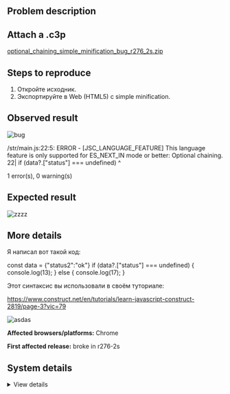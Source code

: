 ## Problem description



## Attach a .c3p

[optional_chaining_simple_minification_bug_r276_2s.zip](https://github.com/WilsonPercival/WilsonPercival/files/7746736/optional_chaining_simple_minification_bug_r276_2s.zip)

## Steps to reproduce

1. Откройте исходник.
2. Экспортируйте в Web (HTML5) с simple minification.

## Observed result

![bug](https://user-images.githubusercontent.com/91274932/146801686-cdc878ec-7b7c-4099-9312-d9ed51d9aaaf.png)

/str/main.js:22:5: ERROR - [JSC_LANGUAGE_FEATURE] This language feature is only supported for ES_NEXT_IN mode or better: Optional chaining.
  22| 	if (data?.["status"] === undefined)
      	    ^

1 error(s), 0 warning(s)

## Expected result

![zzzz](https://user-images.githubusercontent.com/91274932/146802235-561efa61-52b1-4e9f-be98-2ecb5d5b9bbd.png)

## More details

Я написал вот такой код:

const data = {"status2":"ok"}
if (data?.["status"] === undefined)
{
  console.log(13);
}
else
{
  console.log(17);
}

Этот синтаксис вы использовали в своём туториале:

https://www.construct.net/en/tutorials/learn-javascript-construct-2819/page-3?vic=79

![asdas](https://user-images.githubusercontent.com/91274932/146801977-4de0e9ad-d873-4dc4-aec6-c030bf348d0a.png)

**Affected browsers/platforms:** Chrome

**First affected release:** broke in r276-2s

## System details

<details><summary>View details</summary>

Platform information
Browser: Chrome
Browser version: 95.0.4638.54
Browser engine: Chromium
Context: browser
Operating system: Windows
Operating system version: 7
Device type: desktop
Device pixel ratio: 1
Logical CPU cores: 2
Approx. device memory: 4 GB
User agent: Mozilla/5.0 (Windows NT 6.1; Win64; x64) AppleWebKit/537.36 (KHTML, like Gecko) Chrome/95.0.4638.54 Safari/537.36
C3 release: r276.2 (stable)
Language setting: en-US

Local storage
Storage quota (approx): 59 gb
Storage usage (approx): 174 mb (0.3%)
Persistant storage: No

Browser support notes
This list contains missing features that are not required, but could improve performance or user experience if supported.

UI effects are disabled in settings.
WebGL 2+ is not supported. Rendering quality and features may be affected.
WebGL information
Version string: WebGL 1.0 (OpenGL ES 2.0 Chromium)
Numeric version: 1
Supports NPOT textures: partial
Supports GPU profiling: no
Supports highp precision: yes
Vendor: Google Inc. (Intel)
Renderer: ANGLE (Intel, Intel(R) HD Graphics Direct3D9Ex vs_3_0 ps_3_0, igdumdim64.dll-10.18.10.4653)
Major performance caveat: no
Maximum texture size: 8192
Point size range: 1 to 256
Extensions:

ANGLE_instanced_arrays
EXT_blend_minmax
EXT_color_buffer_half_float
EXT_float_blend
EXT_frag_depth
EXT_shader_texture_lod
EXT_texture_filter_anisotropic
WEBKIT_EXT_texture_filter_anisotropic
EXT_sRGB
KHR_parallel_shader_compile
OES_element_index_uint
OES_standard_derivatives
OES_texture_float
OES_texture_float_linear
OES_texture_half_float
OES_texture_half_float_linear
OES_vertex_array_object
WEBGL_color_buffer_float
WEBGL_compressed_texture_s3tc
WEBKIT_WEBGL_compressed_texture_s3tc
WEBGL_compressed_texture_s3tc_srgb
WEBGL_debug_renderer_info
WEBGL_debug_shaders
WEBGL_depth_texture
WEBKIT_WEBGL_depth_texture
WEBGL_lose_context
WEBKIT_WEBGL_lose_context
WEBGL_multi_draw
Audio information
System sample rate: 48000 Hz
Output channels: 2
Output interpretation: speakers
Supported decode formats:

WebM Opus (audio/webm; codecs=opus)
Ogg Opus (audio/ogg; codecs=opus)
WebM Vorbis (audio/webm; codecs=vorbis)
Ogg Vorbis (audio/ogg; codecs=vorbis)
MPEG-4 AAC (audio/mp4; codecs=mp4a.40.5)
MP3 (audio/mpeg)
FLAC (audio/flac)
PCM WAV (audio/wav; codecs=1)
Supported encode formats:

WebM Opus (audio/webm; codecs=opus)
Video information
Supported decode formats:

WebM AV1 (video/webm; codecs=av01.0.00M.08)
MP4 AV1 (video/mp4; codecs=av01.0.00M.08)
WebM VP9 (video/webm; codecs=vp9)
WebM VP8 (video/webm; codecs=vp8)
Ogg Theora (video/ogg; codecs=theora)
H.264 (video/mp4; codecs=avc1.42E01E)
Supported encode formats:

WebM VP9 (video/webm; codecs=vp9)
WebM VP8 (video/webm; codecs=vp8)

</details>
